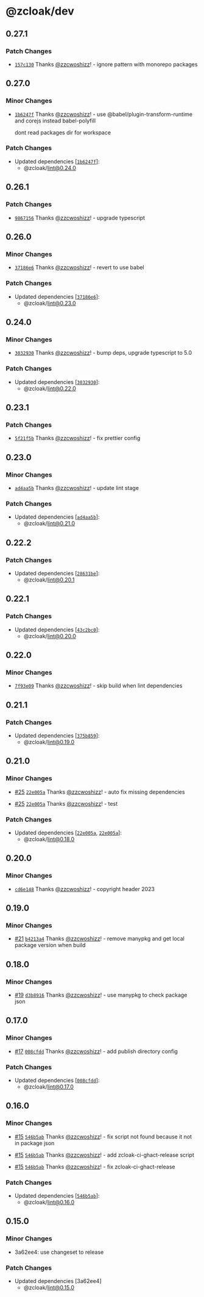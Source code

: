 # @zcloak/dev

## 0.27.1

### Patch Changes

- [`157c130`](https://github.com/zCloak-Network/toolkit/commit/157c130c85d030ee181eb5bf1772b03e8610ec09) Thanks [@zzcwoshizz](https://github.com/zzcwoshizz)! - ignore pattern with monorepo packages

## 0.27.0

### Minor Changes

- [`1b6247f`](https://github.com/zCloak-Network/toolkit/commit/1b6247fabb67639e10f2479d1c391e518c6282fc) Thanks [@zzcwoshizz](https://github.com/zzcwoshizz)! - use @babel/plugin-transform-runtime and corejs instead babel-polyfill

  dont read packages dir for workspace

### Patch Changes

- Updated dependencies [[`1b6247f`](https://github.com/zCloak-Network/toolkit/commit/1b6247fabb67639e10f2479d1c391e518c6282fc)]:
  - @zcloak/lint@0.24.0

## 0.26.1

### Patch Changes

- [`9867156`](https://github.com/zCloak-Network/toolkit/commit/98671569a3c902920fa8d89ca18610188f7a35ec) Thanks [@zzcwoshizz](https://github.com/zzcwoshizz)! - upgrade typescript

## 0.26.0

### Minor Changes

- [`37186e6`](https://github.com/zCloak-Network/toolkit/commit/37186e68dfe0e0bda9cfded53d9e2eeab0f81306) Thanks [@zzcwoshizz](https://github.com/zzcwoshizz)! - revert to use babel

### Patch Changes

- Updated dependencies [[`37186e6`](https://github.com/zCloak-Network/toolkit/commit/37186e68dfe0e0bda9cfded53d9e2eeab0f81306)]:
  - @zcloak/lint@0.23.0

## 0.24.0

### Minor Changes

- [`3032930`](https://github.com/zCloak-Network/toolkit/commit/303293047cf3a9a138ae531d556f8f0147fb5af1) Thanks [@zzcwoshizz](https://github.com/zzcwoshizz)! - bump deps, upgrade typescript to 5.0

### Patch Changes

- Updated dependencies [[`3032930`](https://github.com/zCloak-Network/toolkit/commit/303293047cf3a9a138ae531d556f8f0147fb5af1)]:
  - @zcloak/lint@0.22.0

## 0.23.1

### Patch Changes

- [`5f21f5b`](https://github.com/zCloak-Network/toolkit/commit/5f21f5bdb569edba7b9fcdb5089a5acccd8d08db) Thanks [@zzcwoshizz](https://github.com/zzcwoshizz)! - fix prettier config

## 0.23.0

### Minor Changes

- [`ad4aa5b`](https://github.com/zCloak-Network/toolkit/commit/ad4aa5b1ed633ca16596eb7644ec808787d3bc5f) Thanks [@zzcwoshizz](https://github.com/zzcwoshizz)! - update lint stage

### Patch Changes

- Updated dependencies [[`ad4aa5b`](https://github.com/zCloak-Network/toolkit/commit/ad4aa5b1ed633ca16596eb7644ec808787d3bc5f)]:
  - @zcloak/lint@0.21.0

## 0.22.2

### Patch Changes

- Updated dependencies [[`28631be`](https://github.com/zCloak-Network/toolkit/commit/28631bed10ddd152dbc499d30e885020ade06261)]:
  - @zcloak/lint@0.20.1

## 0.22.1

### Patch Changes

- Updated dependencies [[`43c2bc0`](https://github.com/zCloak-Network/toolkit/commit/43c2bc00be9e281ac21259daee62ee15a61adac7)]:
  - @zcloak/lint@0.20.0

## 0.22.0

### Minor Changes

- [`7f93e09`](https://github.com/zCloak-Network/toolkit/commit/7f93e09c6cc8fb5837ad99afaeb8591c45291cdc) Thanks [@zzcwoshizz](https://github.com/zzcwoshizz)! - skip build when lint dependencies

## 0.21.1

### Patch Changes

- Updated dependencies [[`375b859`](https://github.com/zCloak-Network/toolkit/commit/375b859af2d286cf67a1d1b9054fff04fdd7a60c)]:
  - @zcloak/lint@0.19.0

## 0.21.0

### Minor Changes

- [#25](https://github.com/zCloak-Network/toolkit/pull/25) [`22e005a`](https://github.com/zCloak-Network/toolkit/commit/22e005a3cc5f0aca1994a9245c3e54575943156c) Thanks [@zzcwoshizz](https://github.com/zzcwoshizz)! - auto fix missing dependencies

- [#25](https://github.com/zCloak-Network/toolkit/pull/25) [`22e005a`](https://github.com/zCloak-Network/toolkit/commit/22e005a3cc5f0aca1994a9245c3e54575943156c) Thanks [@zzcwoshizz](https://github.com/zzcwoshizz)! - test

### Patch Changes

- Updated dependencies [[`22e005a`](https://github.com/zCloak-Network/toolkit/commit/22e005a3cc5f0aca1994a9245c3e54575943156c), [`22e005a`](https://github.com/zCloak-Network/toolkit/commit/22e005a3cc5f0aca1994a9245c3e54575943156c)]:
  - @zcloak/lint@0.18.0

## 0.20.0

### Minor Changes

- [`cd6e148`](https://github.com/zCloak-Network/toolkit/commit/cd6e148cd93d439aa4d28335d97d0bd9c0f1dfc1) Thanks [@zzcwoshizz](https://github.com/zzcwoshizz)! - copyright header 2023

## 0.19.0

### Minor Changes

- [#21](https://github.com/zCloak-Network/toolkit/pull/21) [`b4213a4`](https://github.com/zCloak-Network/toolkit/commit/b4213a4a59f323c369c6743bd04c2eb9c8ace21d) Thanks [@zzcwoshizz](https://github.com/zzcwoshizz)! - remove manypkg and get local package version when build

## 0.18.0

### Minor Changes

- [#19](https://github.com/zCloak-Network/toolkit/pull/19) [`d3b8916`](https://github.com/zCloak-Network/toolkit/commit/d3b891671f532b861ade9bf6a80cd2f6abf791e1) Thanks [@zzcwoshizz](https://github.com/zzcwoshizz)! - use manypkg to check package json

## 0.17.0

### Minor Changes

- [#17](https://github.com/zCloak-Network/toolkit/pull/17) [`008cfdd`](https://github.com/zCloak-Network/toolkit/commit/008cfdd864ede6e50da3d617240d181125b23d9b) Thanks [@zzcwoshizz](https://github.com/zzcwoshizz)! - add publish directory config

### Patch Changes

- Updated dependencies [[`008cfdd`](https://github.com/zCloak-Network/toolkit/commit/008cfdd864ede6e50da3d617240d181125b23d9b)]:
  - @zcloak/lint@0.17.0

## 0.16.0

### Minor Changes

- [#15](https://github.com/zCloak-Network/toolkit/pull/15) [`546b5ab`](https://github.com/zCloak-Network/toolkit/commit/546b5aba1c22855f3c400fb1784f982c94378ae4) Thanks [@zzcwoshizz](https://github.com/zzcwoshizz)! - fix script not found because it not in package json

- [#15](https://github.com/zCloak-Network/toolkit/pull/15) [`546b5ab`](https://github.com/zCloak-Network/toolkit/commit/546b5aba1c22855f3c400fb1784f982c94378ae4) Thanks [@zzcwoshizz](https://github.com/zzcwoshizz)! - add zcloak-ci-ghact-release script

- [#15](https://github.com/zCloak-Network/toolkit/pull/15) [`546b5ab`](https://github.com/zCloak-Network/toolkit/commit/546b5aba1c22855f3c400fb1784f982c94378ae4) Thanks [@zzcwoshizz](https://github.com/zzcwoshizz)! - fix zcloak-ci-ghact-release

### Patch Changes

- Updated dependencies [[`546b5ab`](https://github.com/zCloak-Network/toolkit/commit/546b5aba1c22855f3c400fb1784f982c94378ae4)]:
  - @zcloak/lint@0.16.0

## 0.15.0

### Minor Changes

- 3a62ee4: use changeset to release

### Patch Changes

- Updated dependencies [3a62ee4]
  - @zcloak/lint@0.15.0
